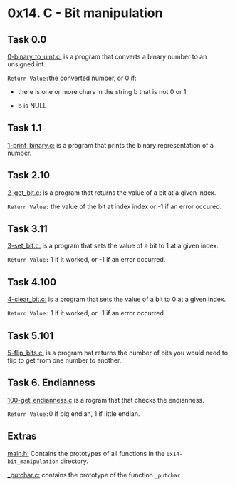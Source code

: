 # 0x14. C - Bit manipulation

## Task 0.0

[0-binary_to_uint.c:](https://github.com/SteveMuiyuro/alx-low_level_programming/blob/master/0x14-bit_manipulation/0-binary_to_uint.c) is a program that converts a binary number to an unsigned int.

`Return Value:`the converted number, or 0 if:

- there is one or more chars in the string b that is not 0 or 1

* b is NULL

## Task 1.1

[1-print_binary.c:](https://github.com/SteveMuiyuro/alx-low_level_programming/blob/master/0x14-bit_manipulation/1-print_binary.c) is a program that prints the binary representation of a number.

## Task 2.10

[2-get_bit.c:](https://github.com/SteveMuiyuro/alx-low_level_programming/blob/master/0x14-bit_manipulation/2-get_bit.c) is a program that returns the value of a bit at a given index.

`Return Value:` the value of the bit at index index or -1 if an error occured.

## Task 3.11

[3-set_bit.c:](https://github.com/SteveMuiyuro/alx-low_level_programming/blob/master/0x14-bit_manipulation/3-set_bit.c) is a program that sets the value of a bit to 1 at a given index.

`Return Value:` 1 if it worked, or -1 if an error occurred.

## Task 4.100

[4-clear_bit.c:](https://github.com/SteveMuiyuro/alx-low_level_programming/blob/master/0x14-bit_manipulation/4-clear_bit.c) is a program that sets the value of a bit to 0 at a given index.

`Return Value:` 1 if it worked, or -1 if an error occurred.

## Task 5.101

[5-flip_bits.c:](https://github.com/SteveMuiyuro/alx-low_level_programming/blob/master/0x14-bit_manipulation/5-flip_bits.c) is a program hat returns the number of bits you would need to flip to get from one number to another.

## Task 6. Endianness

[100-get_endianness.c](https://github.com/SteveMuiyuro/alx-low_level_programming/blob/master/0x14-bit_manipulation/100-get_endianness.c) is a rogram that that checks the endianness.

`Return Value:`0 if big endian, 1 if little endian.

## Extras

[main.h:](https://github.com/SteveMuiyuro/alx-low_level_programming/blob/master/0x14-bit_manipulation/main.h) Contains the prototypes of all functions in the `0x14-bit_manipulation` directory.

[\_putchar.c:](https://github.com/SteveMuiyuro/alx-low_level_programming/blob/master/0x14-bit_manipulation/_putchar.c) contains the prototype of the function `_putchar`
